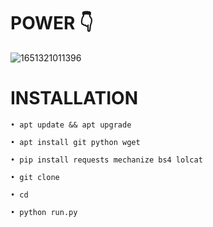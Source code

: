 # POWER 👇
![1651321011396](https://user-images.githubusercontent.com/104522915/166105349-8792db04-219d-427d-aacb-ea4e52d7d85a.jpg)

# INSTALLATION

```• apt update && apt upgrade```

```• apt install git python wget```

```• pip install requests mechanize bs4 lolcat```

```• git clone ```

```• cd```

```• python run.py```

